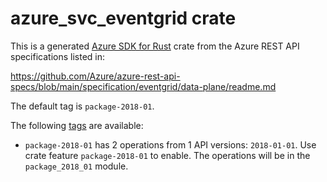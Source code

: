 # azure_svc_eventgrid crate

This is a generated [Azure SDK for Rust](https://github.com/Azure/azure-sdk-for-rust) crate from the Azure REST API specifications listed in:

https://github.com/Azure/azure-rest-api-specs/blob/main/specification/eventgrid/data-plane/readme.md

The default tag is `package-2018-01`.

The following [tags](https://github.com/Azure/azure-sdk-for-rust/blob/main/services/tags.md) are available:

- `package-2018-01` has 2 operations from 1 API versions: `2018-01-01`. Use crate feature `package-2018-01` to enable. The operations will be in the `package_2018_01` module.